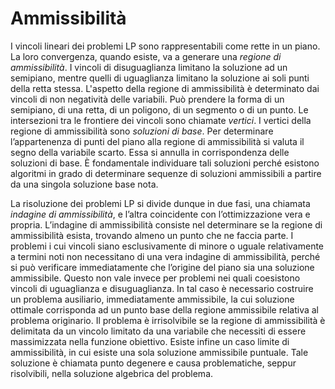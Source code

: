 # Ammissibilità

I vincoli lineari dei problemi LP sono rappresentabili come rette in un piano. La loro convergenza, quando esiste, va a generare una *regione di ammissibilità*. I vincoli di disuguaglianza limitano la soluzione ad un semipiano, mentre quelli di uguaglianza limitano la soluzione ai soli punti della retta stessa. L'aspetto della regione di ammissibilità è determinato dai vincoli di non negatività delle variabili. Può prendere la forma di un semipiano, di una retta, di un poligono, di un segmento o di un punto. Le intersezioni tra le frontiere dei vincoli sono chiamate *vertici*. I vertici della regione di ammissibilità sono *soluzioni di base*. Per determinare l’appartenenza di punti del piano alla regione di ammissibilità si valuta il segno della variabile scarto. Essa si annulla in corrispondenza delle soluzioni di base. È fondamentale individuare tali soluzioni perché esistono algoritmi in grado di determinare sequenze di soluzioni ammissibili a partire da una singola soluzione base nota.

La risoluzione dei problemi LP si divide dunque in due fasi, una chiamata *indagine di ammissibilità*, e l’altra coincidente con l’ottimizzazione vera e propria. L’indagine di ammissibilità consiste nel determinare se la regione di ammissibilità esista, trovando almeno un punto che ne faccia parte. I problemi i cui vincoli siano esclusivamente di minore o uguale relativamente a termini noti non necessitano di una vera indagine di ammissibilità, perché si può verificare immediatamente che l’origine del piano sia una soluzione ammissibile. Questo non vale invece per problemi nei quali coesistono vincoli di uguaglianza e disuguaglianza. In tal caso è necessario costruire un problema ausiliario, immediatamente ammissibile, la cui soluzione ottimale corrisponda ad un punto base della regione ammissibile relativa al problema originario. Il problema è irrisolvibile se la regione di ammissibilità è delimitata da un vincolo limitato da una variabile che necessiti di essere massimizzata nella funzione obiettivo. Esiste infine un caso limite di ammissibilità, in cui esiste una sola soluzione ammissibile puntuale. Tale soluzione è chiamata punto degenere e causa problematiche, seppur risolvibili, nella soluzione algebrica del problema.

